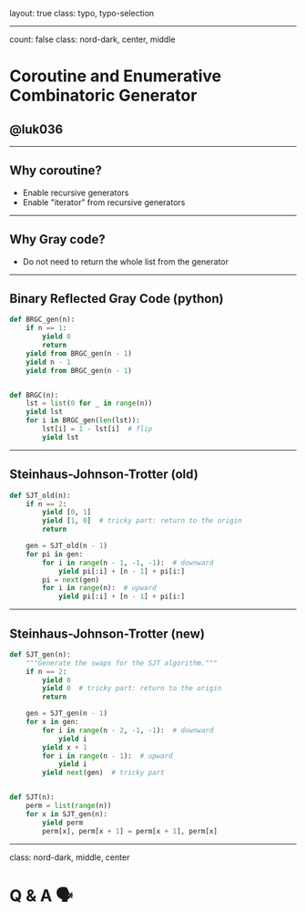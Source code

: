 layout: true
class: typo, typo-selection

---

count: false
class: nord-dark, center, middle

# Coroutine and Enumerative Combinatoric Generator

## @luk036

---

## Why coroutine?

- Enable recursive generators
- Enable "iterator" from recursive generators

---

## Why Gray code?

- Do not need to return the whole list from the generator

---

## Binary Reflected Gray Code (python)

```python
def BRGC_gen(n):
    if n == 1:
        yield 0
        return
    yield from BRGC_gen(n - 1)
    yield n - 1
    yield from BRGC_gen(n - 1)


def BRGC(n):
    lst = list(0 for _ in range(n))
    yield lst
    for i in BRGC_gen(len(lst)):
        lst[i] = 1 - lst[i]  # flip
        yield lst
```

---

## Steinhaus-Johnson-Trotter (old)

```python
def SJT_old(n):
    if n == 2:
        yield [0, 1]
        yield [1, 0]  # tricky part: return to the origin
        return

    gen = SJT_old(n - 1)
    for pi in gen:
        for i in range(n - 1, -1, -1):  # downward
            yield pi[:i] + [n - 1] + pi[i:]
        pi = next(gen)
        for i in range(n):  # upward
            yield pi[:i] + [n - 1] + pi[i:]
```

---

## Steinhaus-Johnson-Trotter (new)

```python
def SJT_gen(n):
    """Generate the swaps for the SJT algorithm."""
    if n == 2:
        yield 0
        yield 0  # tricky part: return to the origin
        return

    gen = SJT_gen(n - 1)
    for x in gen:
        for i in range(n - 2, -1, -1):  # downward
            yield i
        yield x + 1
        for i in range(n - 1):  # upward
            yield i
        yield next(gen)  # tricky part


def SJT(n):
    perm = list(range(n))
    for x in SJT_gen(n):
        yield perm
        perm[x], perm[x + 1] = perm[x + 1], perm[x]
```
---

class: nord-dark, middle, center

# Q & A 🗣️️
